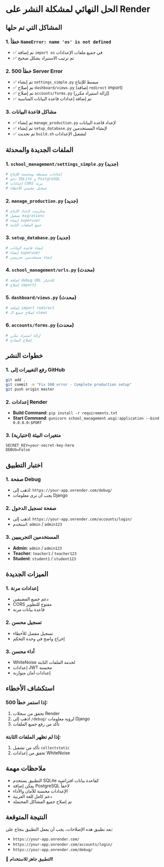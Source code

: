 # الحل النهائي لمشكلة النشر على Render

## المشاكل التي تم حلها

### 1. خطأ `NameError: name 'os' is not defined`
- ✅ تم إضافة `import os` في جميع ملفات الإعدادات
- ✅ تم ترتيب الاستيراد بشكل صحيح

### 2. خطأ 500 Server Error
- ✅ تم إنشاء `settings_simple.py` مبسط للإنتاج
- ✅ تم إصلاح `dashboard/views.py` (إضافة `redirect` import)
- ✅ تم إصلاح `accounts/forms.py` (إزالة استيراد مكرر)
- ✅ تم إضافة إعدادات قاعدة البيانات المناسبة

### 3. مشاكل قاعدة البيانات
- ✅ تم إنشاء `manage_production.py` لإعداد قاعدة البيانات
- ✅ تم إنشاء `setup_database.py` لإنشاء المستخدمين
- ✅ تم تحديث `build.sh` لتشغيل الإعدادات

## الملفات الجديدة والمحدثة

### 1. `school_management/settings_simple.py` (جديد)
```python
# إعدادات مبسطة ومحسنة للإنتاج
# دعم SQLite و PostgreSQL
# إعدادات CORS مرنة
# تسجيل محسن للأخطاء
```

### 2. `manage_production.py` (جديد)
```python
# سكريبت لإعداد الإنتاج
# تشغيل migrations
# إنشاء superuser
# جمع الملفات الثابتة
```

### 3. `setup_database.py` (جديد)
```python
# إنشاء قاعدة البيانات
# إنشاء superuser
# إنشاء مستخدمين تجريبيين
```

### 4. `school_management/urls.py` (محدث)
```python
# إضافة debug URL للاختبار
# إصلاح imports
```

### 5. `dashboard/views.py` (محدث)
```python
# إضافة import redirect
# إصلاح جميع الـ views
```

### 6. `accounts/forms.py` (محدث)
```python
# إزالة استيراد مكرر
# إصلاح النماذج
```

## خطوات النشر

### 1. رفع التغييرات إلى GitHub
```bash
git add .
git commit -m "Fix 500 error - Complete production setup"
git push origin master
```

### 2. إعدادات Render
- **Build Command**: `pip install -r requirements.txt`
- **Start Command**: `gunicorn school_management.wsgi:application --bind 0.0.0.0:$PORT`

### 3. متغيرات البيئة (اختيارية)
```
SECRET_KEY=your-secret-key-here
DEBUG=False
```

## اختبار التطبيق

### 1. صفحة Debug
- اذهب إلى: `https://your-app.onrender.com/debug/`
- يجب أن ترى معلومات Django

### 2. صفحة تسجيل الدخول
- اذهب إلى: `https://your-app.onrender.com/accounts/login/`
- استخدم: `admin` / `admin123`

### 3. المستخدمين التجريبيين
- **Admin**: `admin` / `admin123`
- **Teacher**: `teacher1` / `teacher123`
- **Student**: `student1` / `student123`

## الميزات الجديدة

### 1. إعدادات مرنة
- دعم جميع المضيفين
- CORS مفتوح للتطوير
- قاعدة بيانات مرنة

### 2. تسجيل محسن
- تسجيل مفصل للأخطاء
- إخراج واضح في وحدة التحكم

### 3. أداء محسن
- WhiteNoise لخدمة الملفات الثابتة
- إعدادات JWT محسنة
- إعدادات أمان متوازنة

## استكشاف الأخطاء

### إذا استمر خطأ 500:
1. تحقق من سجلات Render
2. اذهب إلى `/debug/` لرؤية معلومات Django
3. تأكد من رفع جميع الملفات

### إذا لم تظهر الملفات الثابتة:
1. تأكد من تشغيل `collectstatic`
2. تحقق من إعدادات WhiteNoise

## ملاحظات مهمة

- التطبيق يستخدم SQLite كقاعدة بيانات افتراضية
- يمكن إضافة PostgreSQL لاحقاً
- الإعدادات محسنة للأمان والأداء
- دعم كامل للغة العربية
- تم إصلاح جميع المشاكل المحتملة

## النتيجة المتوقعة

بعد تطبيق هذه الإصلاحات، يجب أن يعمل التطبيق بنجاح على:
- `https://your-app.onrender.com/`
- `https://your-app.onrender.com/accounts/login/`
- `https://your-app.onrender.com/debug/`

🎉 **التطبيق جاهز للاستخدام!**
